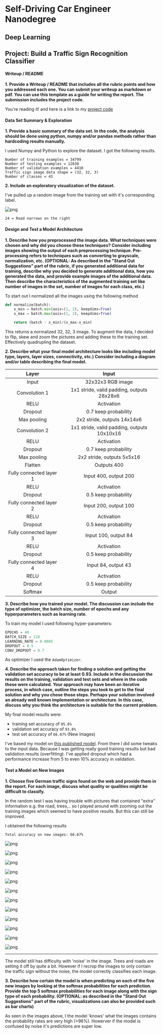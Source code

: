 
# Self-Driving Car Engineer Nanodegree

## Deep Learning

## Project: Build a Traffic Sign Recognition Classifier

#### Writeup / README

**1. Provide a Writeup / README that includes all the rubric points and how you addressed each one. You can submit your writeup as markdown or pdf. You can use this template as a guide for writing the report. The submission includes the project code.**

You're reading it! and here is a link to my [project code](https://github.com/florianvandamme/CarND-Traffic-Sign-Classifier-Project)

#### Data Set Summary & Exploration

**1. Provide a basic summary of the data set. In the code, the analysis should be done using python, numpy and/or pandas methods rather than hardcoding results manually.**

I used Numpy and Python to explore the dataset. I got the following results.

```
Number of training examples = 34799
Number of testing examples = 12630
Number of validation examples = 4410
Traffic sign image data shape = (32, 32, 3)
Number of classes = 43
```

**2. Include an exploratory visualization of the dataset.**

I've pulled up a random image from the training set with it's corresponding label.

![png](output_8_1.png)
```
24 = Road narrows on the right
```

#### Design and Test a Model Architecture

**1. Describe how you preprocessed the image data. What techniques were chosen and why did you choose these techniques? Consider including images showing the output of each preprocessing technique. Pre-processing refers to techniques such as converting to grayscale, normalization, etc. (OPTIONAL: As described in the "Stand Out Suggestions" part of the rubric, if you generated additional data for training, describe why you decided to generate additional data, how you generated the data, and provide example images of the additional data. Then describe the characteristics of the augmented training set like number of images in the set, number of images for each class, etc.)**

To start out I normalized all the images using the following method
```python
def normalize(batch):
    x_min = batch.min(axis=(1, 2), keepdims=True)
    x_max = batch.max(axis=(1, 2), keepdims=True)

    return (batch - x_min)/(x_max-x_min)
```

This returns a normalized 32, 32, 3 image. To augment the data, I decided to flip, skew and zoom the pictures and adding these to the training set. Effectively quadrupling the dataset.

**2. Describe what your final model architecture looks like including model type, layers, layer sizes, connectivity, etc.) Consider including a diagram and/or table describing the final model.**

| **Layer**          | **Input**      |
| :-------------:|:-------------:|
| Input     | 32x32x3 RGB image |
| Convolution 1     | 1x1 stride, valid padding, outputs 28x28x6      |
| RELU | Activation |
| Dropout | 0.7 keep probability |
| Max pooling | 2x2 stride, outputs 14x14x6 |
| Convolution 2 | 1x1 stride, valid padding, outputs 10x10x16 |
| RELU | Activation |
| Dropout | 0.7 keep probability |
| Max pooling | 2x2 stride, outputs 5x5x16 |
| Flatten | Outputs 400 |
| Fully connected layer 1 | Input 400, output 200 |
| RELU | Activation |
| Dropout | 0.5 keep probability |
| Fully connected layer 2 | Input 200, output 100 |
| RELU | Activation |
| Dropout | 0.5 keep probability |
| Fully connected layer 3 | Input 100, output 84 |
| RELU | Activation |
| Dropout | 0.5 keep probability |
| Fully connected layer 4 | Input 84, output 43 |
| RELU | Activation |
| Dropout | 0.5 keep probability |
| Softmax | Output |

**3. Describe how you trained your model. The discussion can include the type of optimizer, the batch size, number of epochs and any hyperparameters such as learning rate.**

To train my model I used following hyper-parameters:
```python
EPOCHS = 40
BATCH_SIZE = 128
LEARNING_RATE = 0.0005
DROPOUT = 0.5
CONV_DROPOUT = 0.7
```

As optimizer I used the `AdamOptimizer`.

**4. Describe the approach taken for finding a solution and getting the validation set accuracy to be at least 0.93. Include in the discussion the results on the training, validation and test sets and where in the code these were calculated. Your approach may have been an iterative process, in which case, outline the steps you took to get to the final solution and why you chose those steps. Perhaps your solution involved an already well known implementation or architecture. In this case, discuss why you think the architecture is suitable for the current problem.**

My final model results were:

* training set accuracy of `95.6%`
* validation set accuracy of `93.8%`
* test set accuracy of `66.67%` (New images)

I've based my model on [this published model](http://yann.lecun.com/exdb/publis/pdf/sermanet-ijcnn-11.pdf). From there I did some tweaks to the input data. Because I was getting really good training results but bad validation results (overfitting). I've applied dropout which had a performance increase from 5 to even 10% accuracy in validation.

#### Test a Model on New Images
**1. Choose five German traffic signs found on the web and provide them in the report. For each image, discuss what quality or qualities might be difficult to classify.**

In the random test I was having trouble with pictures that contained "extra" information e.g. the road, trees,.. so I played around with zooming out the training images which seemed to have positive results. But this can still be improved.

I obtained the following results

```
Total accuracy on new images: 66.67%
```

![png](output_20_1.png)



![png](output_20_2.png)



![png](output_20_3.png)



![png](output_20_4.png)



![png](output_20_5.png)



![png](output_20_6.png)



![png](output_20_7.png)



![png](output_20_8.png)



![png](output_20_9.png)



![png](output_20_10.png)



![png](output_20_11.png)



![png](output_20_12.png)

---

The model still has difficulty with 'noise' in the image. Trees and roads are setting it off by quite a bit. However if I recrop the images to only contain the traffic sign without the noise, the model correctly classifies each image.

**3. Describe how certain the model is when predicting on each of the five new images by looking at the softmax probabilities for each prediction. Provide the top 5 softmax probabilities for each image along with the sign type of each probability. (OPTIONAL: as described in the "Stand Out Suggestions" part of the rubric, visualizations can also be provided such as bar charts)**

As seen in the images above, I the model 'knows' what the images contains the probability rates are very high (>96%). Howerver if the model is confused by noise it's predictions are super low.
